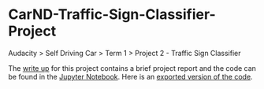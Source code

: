 # CarND-Traffic-Sign-Classifier-Project
Audacity > Self Driving Car > Term 1 > Project 2 - Traffic Sign Classifier

The [write up](./writeup.md) for this project contains a brief project report and the code can be found in the [Jupyter Notebook](./Traffic_Sign_Classifier.ipynb). Here is an [exported version of the code](./Traffic_Sign_Classifier.html).
